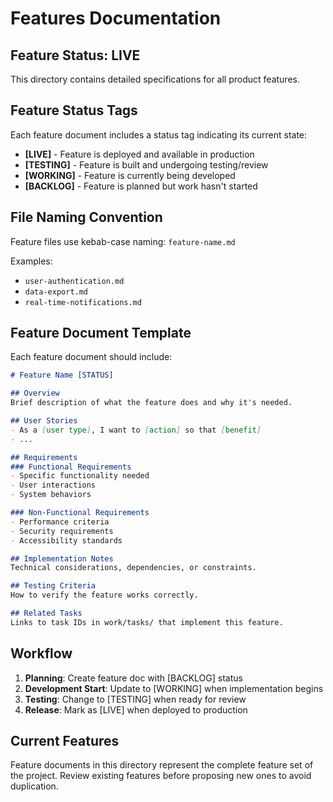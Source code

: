 # Features Documentation

## Feature Status: LIVE

This directory contains detailed specifications for all product features.

## Feature Status Tags

Each feature document includes a status tag indicating its current state:

- **[LIVE]** - Feature is deployed and available in production
- **[TESTING]** - Feature is built and undergoing testing/review
- **[WORKING]** - Feature is currently being developed
- **[BACKLOG]** - Feature is planned but work hasn't started

## File Naming Convention

Feature files use kebab-case naming: `feature-name.md`

Examples:
- `user-authentication.md`
- `data-export.md`
- `real-time-notifications.md`

## Feature Document Template

Each feature document should include:

```markdown
# Feature Name [STATUS]

## Overview
Brief description of what the feature does and why it's needed.

## User Stories
- As a [user type], I want to [action] so that [benefit]
- ...

## Requirements
### Functional Requirements
- Specific functionality needed
- User interactions
- System behaviors

### Non-Functional Requirements
- Performance criteria
- Security requirements
- Accessibility standards

## Implementation Notes
Technical considerations, dependencies, or constraints.

## Testing Criteria
How to verify the feature works correctly.

## Related Tasks
Links to task IDs in work/tasks/ that implement this feature.
```

## Workflow

1. **Planning**: Create feature doc with [BACKLOG] status
2. **Development Start**: Update to [WORKING] when implementation begins
3. **Testing**: Change to [TESTING] when ready for review
4. **Release**: Mark as [LIVE] when deployed to production

## Current Features

Feature documents in this directory represent the complete feature set of the project. Review existing features before proposing new ones to avoid duplication.